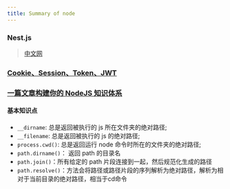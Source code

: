 ```yaml
---
title: Summary of node
---
```


### Nest.js
> [中文网](https://docs.nestjs.cn/)


### [Cookie、Session、Token、JWT](https://juejin.im/post/6844904034181070861)


### [一篇文章构建你的 NodeJS 知识体系](https://juejin.cn/post/6844903767926636558)

#### 基本知识点

- `__dirname`: 总是返回被执行的 js 所在文件夹的绝对路径;
- `__filename`: 总是返回被执行的 js 的绝对路径;
- `process.cwd()`: 总是返回运行 node 命令时所在的文件夹的绝对路径;
- `path.dirname()`： 返回 path 的目录名
- `path.join()`：所有给定的 path 片段连接到一起，然后规范化生成的路径
- `path.resolve()`：方法会将路径或路径片段的序列解析为绝对路径，解析为相对于当前目录的绝对路径，相当于cd命令

